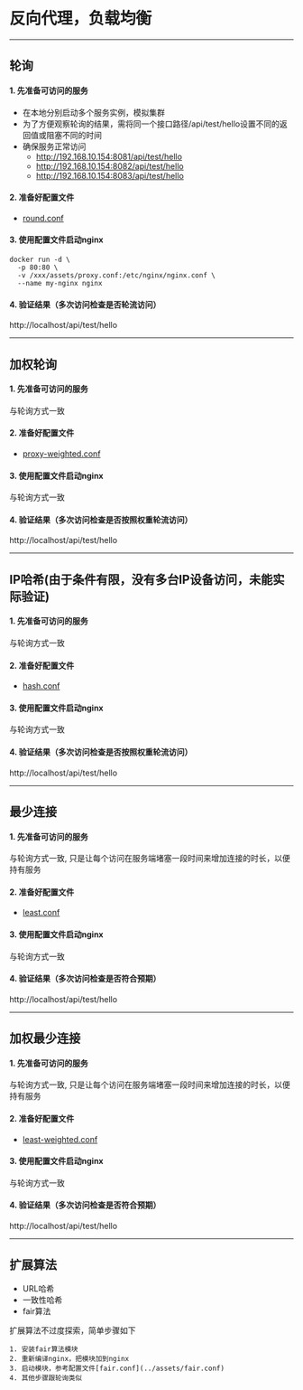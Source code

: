 # 反向代理，负载均衡

---

## 轮询

#### 1. 先准备可访问的服务
  - 在本地分别启动多个服务实例，模拟集群
  - 为了方便观察轮询的结果，需将同一个接口路径/api/test/hello设置不同的返回值或阻塞不同的时间
  - 确保服务正常访问
    - http://192.168.10.154:8081/api/test/hello
    - http://192.168.10.154:8082/api/test/hello
    - http://192.168.10.154:8083/api/test/hello

#### 2. 准备好配置文件
  - [round.conf](../assets/round.conf)

#### 3. 使用配置文件启动nginx
```text
docker run -d \                     
  -p 80:80 \
  -v /xxx/assets/proxy.conf:/etc/nginx/nginx.conf \
  --name my-nginx nginx
```

#### 4. 验证结果（多次访问检查是否轮流访问）
http://localhost/api/test/hello

---

## 加权轮询

#### 1. 先准备可访问的服务
与轮询方式一致

#### 2. 准备好配置文件
- [proxy-weighted.conf](../assets/round-weighted.conf)

#### 3. 使用配置文件启动nginx
与轮询方式一致

#### 4. 验证结果（多次访问检查是否按照权重轮流访问）
http://localhost/api/test/hello

---

## IP哈希(由于条件有限，没有多台IP设备访问，未能实际验证)

#### 1. 先准备可访问的服务
与轮询方式一致

#### 2. 准备好配置文件
- [hash.conf](../assets/hash.conf)

#### 3. 使用配置文件启动nginx
与轮询方式一致

#### 4. 验证结果（多次访问检查是否按照权重轮流访问）
http://localhost/api/test/hello

---

## 最少连接

#### 1. 先准备可访问的服务
与轮询方式一致, 只是让每个访问在服务端堵塞一段时间来增加连接的时长，以便持有服务

#### 2. 准备好配置文件
- [least.conf](../assets/least.conf)

#### 3. 使用配置文件启动nginx
与轮询方式一致

#### 4. 验证结果（多次访问检查是否符合预期）
http://localhost/api/test/hello

---

## 加权最少连接

#### 1. 先准备可访问的服务
与轮询方式一致, 只是让每个访问在服务端堵塞一段时间来增加连接的时长，以便持有服务

#### 2. 准备好配置文件
- [least-weighted.conf](../assets/least-weighted.conf)

#### 3. 使用配置文件启动nginx
与轮询方式一致

#### 4. 验证结果（多次访问检查是否符合预期）
http://localhost/api/test/hello

---

## 扩展算法
  - URL哈希
  - 一致性哈希
  - fair算法 

扩展算法不过度探索，简单步骤如下

    1. 安装fair算法模块
    2. 重新编译nginx，把模块加到nginx
    3. 启动模块，参考配置文件[fair.conf](../assets/fair.conf)
    4. 其他步骤跟轮询类似
  
